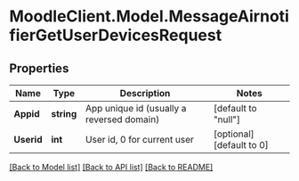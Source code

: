 # MoodleClient.Model.MessageAirnotifierGetUserDevicesRequest

## Properties

Name | Type | Description | Notes
------------ | ------------- | ------------- | -------------
**Appid** | **string** | App unique id (usually a reversed domain) | [default to "null"]
**Userid** | **int** | User id, 0 for current user | [optional] [default to 0]

[[Back to Model list]](../README.md#documentation-for-models) [[Back to API list]](../README.md#documentation-for-api-endpoints) [[Back to README]](../README.md)

